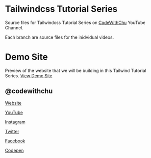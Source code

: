 # Tailwindcss Tutorial Series

Source files for Tailwindcss Tutorial Series on <a href="https://www.youtube.com/channel/UCSyosm-WcUPT4LnUIIdqSCw" title="Subscribe to CodeWithChu Youtube Channel" target="_blank">CodeWithChu</a> YouTube Channel.

Each branch are source files for the inidvidual videos.

# Demo Site

Preview of the website that we will be building in this Tailwind Tutorial Series.
<a href="http://tailwindcss.arthurchu.ca" title="Demo site for codewithchu Tailwindcss Web Development Tutorials Series" target="_blank">View Demo Site</a>

## @codewithchu

[Website](https://www.arthurchu.ca 'Web Development Tutorials, Tips & Tricks | CodeWithChu Website')

[YouTube](https://www.youtube.com/channel/UCSyosm-WcUPT4LnUIIdqSCw 'CodeWithChu Youtube Channel')

[Instagram](https://www.instagram.com/codewithchu/ 'Follow CodeWithChu on Instagram')

[Twitter](https://twitter.com/codewithchu 'Follow CodeWithChu on Twitter')

[Facebook](https://www.facebook.com/codewithchu 'Like CodeWithChu on Facebook')

[Codepen](https://codepen.io/codewithchu 'Follow CodeWithChu on Codepen')
